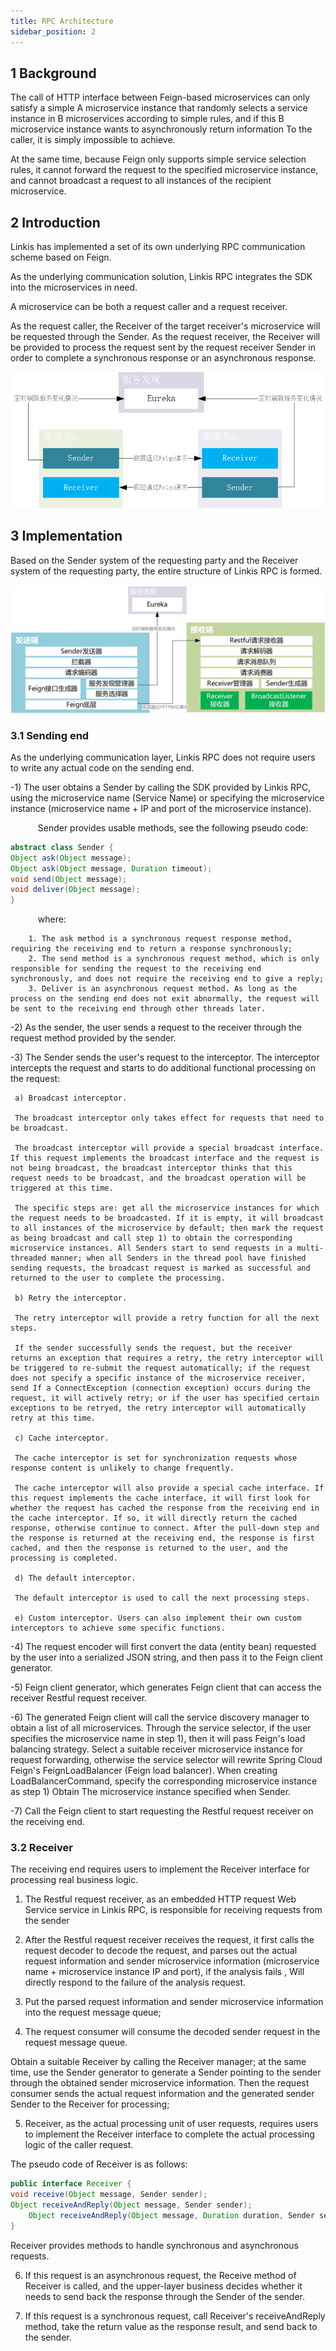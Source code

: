 ```yaml
---
title: RPC Architecture
sidebar_position: 2
---
```


## 1 Background

The call of HTTP interface between Feign-based microservices can only satisfy a simple A microservice instance that randomly selects a service instance in B microservices according to simple rules, and if this B microservice instance wants to asynchronously return information To the caller, it is simply impossible to achieve.

At the same time, because Feign only supports simple service selection rules, it cannot forward the request to the specified microservice instance, and cannot broadcast a request to all instances of the recipient microservice.


## 2 Introduction

Linkis has implemented a set of its own underlying RPC communication scheme based on Feign.

As the underlying communication solution, Linkis RPC integrates the SDK into the microservices in need.

A microservice can be both a request caller and a request receiver.

As the request caller, the Receiver of the target receiver's microservice will be requested through the Sender. As the request receiver, the Receiver will be provided to process the request sent by the request receiver Sender in order to complete a synchronous response or an asynchronous response.

![Linkis RPC architecture diagram](../../images/ch4/rpc1.png)


## 3 Implementation

Based on the Sender system of the requesting party and the Receiver system of the requesting party, the entire structure of Linkis RPC is formed.

![Linkis RPC detailed architecture diagram](../../images/ch4/rpc2.png)

### 3.1 Sending end

As the underlying communication layer, Linkis RPC does not require users to write any actual code on the sending end.

-1) The user obtains a Sender by calling the SDK provided by Linkis RPC, using the microservice name (Service Name) or specifying the microservice instance (microservice name + IP and port of the microservice instance).

 &ensp; &ensp; &ensp; &ensp; Sender provides usable methods, see the following pseudo code:

```java
abstract class Sender {
Object ask(Object message);
Object ask(Object message, Duration timeout);
void send(Object message);
void deliver(Object message);
}
```

 &ensp; &ensp; &ensp; &ensp; where:

        1. The ask method is a synchronous request response method, requiring the receiving end to return a response synchronously;
        2. The send method is a synchronous request method, which is only responsible for sending the request to the receiving end synchronously, and does not require the receiving end to give a reply;
        3. Deliver is an asynchronous request method. As long as the process on the sending end does not exit abnormally, the request will be sent to the receiving end through other threads later.

-2) As the sender, the user sends a request to the receiver through the request method provided by the sender.

-3) The Sender sends the user's request to the interceptor. The interceptor intercepts the request and starts to do additional functional processing on the request:

     a) Broadcast interceptor.
     
     The broadcast interceptor only takes effect for requests that need to be broadcast.
     
     The broadcast interceptor will provide a special broadcast interface. If this request implements the broadcast interface and the request is not being broadcast, the broadcast interceptor thinks that this request needs to be broadcast, and the broadcast operation will be triggered at this time.
     
     The specific steps are: get all the microservice instances for which the request needs to be broadcasted. If it is empty, it will broadcast to all instances of the microservice by default; then mark the request as being broadcast and call step 1) to obtain the corresponding microservice instances. All Senders start to send requests in a multi-threaded manner; when all Senders in the thread pool have finished sending requests, the broadcast request is marked as successful and returned to the user to complete the processing.
     
     b) Retry the interceptor.
     
     The retry interceptor will provide a retry function for all the next steps.
     
     If the sender successfully sends the request, but the receiver returns an exception that requires a retry, the retry interceptor will be triggered to re-submit the request automatically; if the request does not specify a specific instance of the microservice receiver, send If a ConnectException (connection exception) occurs during the request, it will actively retry; or if the user has specified certain exceptions to be retryed, the retry interceptor will automatically retry at this time.
     
     c) Cache interceptor.
     
     The cache interceptor is set for synchronization requests whose response content is unlikely to change frequently.
     
     The cache interceptor will also provide a special cache interface. If this request implements the cache interface, it will first look for whether the request has cached the response from the receiving end in the cache interceptor. If so, it will directly return the cached response, otherwise continue to connect. After the pull-down step and the response is returned at the receiving end, the response is first cached, and then the response is returned to the user, and the processing is completed.
     
     d) The default interceptor.
     
     The default interceptor is used to call the next processing steps.
     
     e) Custom interceptor. Users can also implement their own custom interceptors to achieve some specific functions.
 
-4) The request encoder will first convert the data (entity bean) requested by the user into a serialized JSON string, and then pass it to the Feign client generator.


-5) Feign client generator, which generates Feign client that can access the receiver Restful request receiver.


-6) The generated Feign client will call the service discovery manager to obtain a list of all microservices. Through the service selector, if the user specifies the microservice name in step 1), then it will pass Feign's load balancing strategy. Select a suitable receiver microservice instance for request forwarding, otherwise the service selector will rewrite Spring Cloud Feign's FeignLoadBalancer (Feign load balancer). When creating LoadBalancerCommand, specify the corresponding microservice instance as step 1) Obtain The microservice instance specified when Sender.


-7) Call the Feign client to start requesting the Restful request receiver on the receiving end.


### 3.2 Receiver

 The receiving end requires users to implement the Receiver interface for processing real business logic.

1) The Restful request receiver, as an embedded HTTP request Web Service service in Linkis RPC, is responsible for receiving requests from the sender

2) After the Restful request receiver receives the request, it first calls the request decoder to decode the request, and parses out the actual request information and sender microservice information (microservice name + microservice instance IP and port), if the analysis fails , Will directly respond to the failure of the analysis request.

3) Put the parsed request information and sender microservice information into the request message queue;

4) The request consumer will consume the decoded sender request in the request message queue.

 Obtain a suitable Receiver by calling the Receiver manager; at the same time, use the Sender generator to generate a Sender pointing to the sender through the obtained sender microservice information. Then the request consumer sends the actual request information and the generated sender Sender to the Receiver for processing;

5) Receiver, as the actual processing unit of user requests, requires users to implement the Receiver interface to complete the actual processing logic of the caller request.

 The pseudo code of Receiver is as follows:

```java
public interface Receiver {
void receive(Object message, Sender sender);
Object receiveAndReply(Object message, Sender sender);
    Object receiveAndReply(Object message, Duration duration, Sender sender);
}
```

 Receiver provides methods to handle synchronous and asynchronous requests.

6) If this request is an asynchronous request, the Receive method of Receiver is called, and the upper-layer business decides whether it needs to send back the response through the Sender of the sender.

7) If this request is a synchronous request, call Receiver's receiveAndReply method, take the return value as the response result, and send back to the sender.